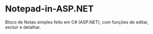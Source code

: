 # Notepad-in-ASP.NET
Bloco de Notas simples feito em C# (ASP.NET), com funções de editar, excluir e detalhar.
